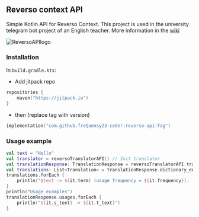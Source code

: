 ## Reverso context API
Simple Kotlin API for Reverso Context. This project is used in the university telegram bot project of an English teacher. More information in the [wiki](https://landaulev.notion.site/langlearnbot-081dff1ddcb94a84b5f6d472e8cdca6c)

![ReversoAPIlogo](https://github.com/s0ftik3/reverso-api/raw/master/assets/reversoapi-logo.png)

### Installation
In `build.gradle.kts`:
* Add jitpack repo
```kotlin
repositories {
    maven("https://jitpack.io")
}
```
* then (replace tag with version)
```kotlin
implementation("com.github.freQuensy23-coder:reverso-api:Tag")
```
### Usage example

```kotlin
val text = "Hello"
val translator = reversoTranslatorAPI() // Init translator
val translationResponse: TranslationResponse = reversoTranslatorAPI.translate(text, "en", "fr")
val translations: List<Translation> = translationResponse.dictionary_entry_list
translations.forEach {
    println("$text -> ${it.term} (usage frequency = ${it.frequency}). - ${it.defenition}")
}
println("Usage examples")
translationResponse.usages.forEach {
    println("${it.s_text} -> ${it.t_text}")
}
```

